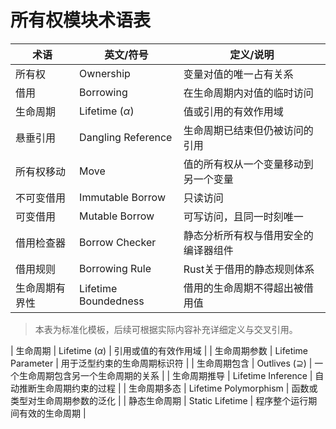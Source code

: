 ﻿# 所有权模块术语表

| 术语         | 英文/符号         | 定义/说明 |
|--------------|-------------------|-----------|
| 所有权       | Ownership         | 变量对值的唯一占有关系 |
| 借用         | Borrowing         | 在生命周期内对值的临时访问 |
| 生命周期     | Lifetime ($\alpha$) | 值或引用的有效作用域 |
| 悬垂引用     | Dangling Reference | 生命周期已结束但仍被访问的引用 |
| 所有权移动   | Move              | 值的所有权从一个变量移动到另一个变量 |
| 不可变借用   | Immutable Borrow  | 只读访问 |
| 可变借用     | Mutable Borrow    | 可写访问，且同一时刻唯一 |
| 借用检查器   | Borrow Checker    | 静态分析所有权与借用安全的编译器组件 |
| 借用规则     | Borrowing Rule    | Rust关于借用的静态规则体系 |
| 生命周期有界性 | Lifetime Boundedness | 借用的生命周期不得超出被借用值 |

> 本表为标准化模板，后续可根据实际内容补充详细定义与交叉引用。

| 生命周期       | Lifetime ($\alpha$) | 引用或值的有效作用域 |
| 生命周期参数   | Lifetime Parameter   | 用于泛型约束的生命周期标识符 |
| 生命周期包含   | Outlives ($\supseteq$) | 一个生命周期包含另一个生命周期的关系 |
| 生命周期推导   | Lifetime Inference   | 自动推断生命周期约束的过程 |
| 生命周期多态   | Lifetime Polymorphism | 函数或类型对生命周期参数的泛化 |
| 静态生命周期   | Static Lifetime      | 程序整个运行期间有效的生命周期 |
